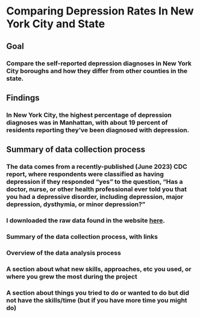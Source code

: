 # 


# Comparing Depression Rates In New York City and State
## Goal 
### Compare the self-reported depression diagnoses in New York City boroughs and how they differ from other counties in the state.
## Findings
### In New York City, the highest percentage of depression diagnoses was in Manhattan, with about 19 percent of residents reporting they’ve been diagnosed with depression.
## Summary of data collection process 
### The data comes from a recently-published (June 2023) CDC report, where respondents were classified as having depression if they responded “yes” to the question, “Has a doctor, nurse, or other health professional ever told you that you had a depressive disorder, including depression, major depression, dysthymia, or minor depression?” 
### I downloaded the raw data found in the website [here](https://www.cdc.gov/mmwr/volumes/72/wr/mm7224a1.htm?s_cid=mm7224a1_w#F1_down). 
### Summary of the data collection process, with links
### Overview of the data analysis process
### A section about what new skills, approaches, etc you used, or where you grew the most during the project
### A section about things you tried to do or wanted to do but did not have the skills/time (but if you have more time you might do)
 
